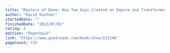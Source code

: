 ```yaml
---
title: "Masters of Doom: How Two Guys Created an Empire and Transformed Pop Culture"
author: "David Kushner"
startedDate: ""
finishedDate: "2013/07/01"
rating: 4
edition: "Paperback"
link: "https://www.goodreads.com/book/show/222146"
pageCount: 339
---
```



